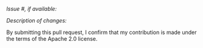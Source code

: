 *Issue #, if available:*

*Description of changes:*


 By submitting this pull request, I confirm that my contribution is made under the terms of the Apache 2.0 license. 
